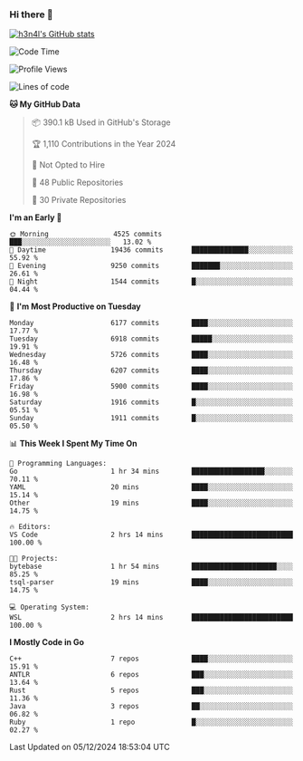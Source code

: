 ### Hi there 👋

[![h3n4l's GitHub stats](https://github-readme-stats.vercel.app/api?username=h3n4l&count_private=true&show_icons=true&theme=radical)](https://github.com/h3n4l/github-readme-stats)

<!--START_SECTION:waka-->
![Code Time](http://img.shields.io/badge/Code%20Time-2%2C016%20hrs%2051%20mins-blue)

![Profile Views](http://img.shields.io/badge/Profile%20Views-0-blue)

![Lines of code](https://img.shields.io/badge/From%20Hello%20World%20I%27ve%20Written-13.2%20million%20lines%20of%20code-blue)

**🐱 My GitHub Data** 

> 📦 390.1 kB Used in GitHub's Storage 
 > 
> 🏆 1,110 Contributions in the Year 2024
 > 
> 🚫 Not Opted to Hire
 > 
> 📜 48 Public Repositories 
 > 
> 🔑 30 Private Repositories 
 > 
**I'm an Early 🐤** 

```text
🌞 Morning                4525 commits        ███░░░░░░░░░░░░░░░░░░░░░░   13.02 % 
🌆 Daytime                19436 commits       ██████████████░░░░░░░░░░░   55.92 % 
🌃 Evening                9250 commits        ███████░░░░░░░░░░░░░░░░░░   26.61 % 
🌙 Night                  1544 commits        █░░░░░░░░░░░░░░░░░░░░░░░░   04.44 % 
```
📅 **I'm Most Productive on Tuesday** 

```text
Monday                   6177 commits        ████░░░░░░░░░░░░░░░░░░░░░   17.77 % 
Tuesday                  6918 commits        █████░░░░░░░░░░░░░░░░░░░░   19.91 % 
Wednesday                5726 commits        ████░░░░░░░░░░░░░░░░░░░░░   16.48 % 
Thursday                 6207 commits        ████░░░░░░░░░░░░░░░░░░░░░   17.86 % 
Friday                   5900 commits        ████░░░░░░░░░░░░░░░░░░░░░   16.98 % 
Saturday                 1916 commits        █░░░░░░░░░░░░░░░░░░░░░░░░   05.51 % 
Sunday                   1911 commits        █░░░░░░░░░░░░░░░░░░░░░░░░   05.50 % 
```


📊 **This Week I Spent My Time On** 

```text
💬 Programming Languages: 
Go                       1 hr 34 mins        ██████████████████░░░░░░░   70.11 % 
YAML                     20 mins             ████░░░░░░░░░░░░░░░░░░░░░   15.14 % 
Other                    19 mins             ████░░░░░░░░░░░░░░░░░░░░░   14.75 % 

🔥 Editors: 
VS Code                  2 hrs 14 mins       █████████████████████████   100.00 % 

🐱‍💻 Projects: 
bytebase                 1 hr 54 mins        █████████████████████░░░░   85.25 % 
tsql-parser              19 mins             ████░░░░░░░░░░░░░░░░░░░░░   14.75 % 

💻 Operating System: 
WSL                      2 hrs 14 mins       █████████████████████████   100.00 % 
```

**I Mostly Code in Go** 

```text
C++                      7 repos             ████░░░░░░░░░░░░░░░░░░░░░   15.91 % 
ANTLR                    6 repos             ███░░░░░░░░░░░░░░░░░░░░░░   13.64 % 
Rust                     5 repos             ███░░░░░░░░░░░░░░░░░░░░░░   11.36 % 
Java                     3 repos             ██░░░░░░░░░░░░░░░░░░░░░░░   06.82 % 
Ruby                     1 repo              █░░░░░░░░░░░░░░░░░░░░░░░░   02.27 % 
```




 Last Updated on 05/12/2024 18:53:04 UTC
<!--END_SECTION:waka-->

